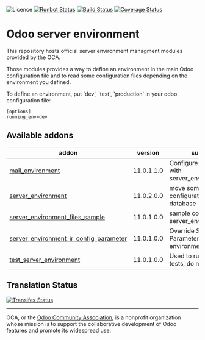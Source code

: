 ![Licence](https://img.shields.io/badge/licence-AGPL--3-blue.svg)
[![Runbot Status](https://runbot.odoo-community.org/runbot/badge/flat/254/11.0.svg)](https://runbot.odoo-community.org/runbot/repo/github-com-oca-server-env-254)
[![Build Status](https://travis-ci.org/OCA/server-env.svg?branch=11.0)](https://travis-ci.org/OCA/server-env)
[![Coverage Status](https://coveralls.io/repos/OCA/server-env/badge.svg?branch=11.0)](https://coveralls.io/r/OCA/server-env?branch=11.0)


Odoo server environment
=======================

This repository hosts official server environment managment modules provided by the OCA.

Those modules provides a way to define an environment in the main Odoo configuration file and to read some
configuration files depending on the environment you defined.

To define an environment, put 'dev', 'test', 'production' in your odoo configuration file:

```
[options]
running_env=dev
```

[//]: # (addons)

Available addons
----------------
addon | version | summary
--- | --- | ---
[mail_environment](mail_environment/) | 11.0.1.1.0 | Configure mail servers with server_environment_files
[server_environment](server_environment/) | 11.0.2.0.0 | move some configurations out of the database
[server_environment_files_sample](server_environment_files_sample/) | 11.0.1.0.0 | sample config file for server_environment
[server_environment_ir_config_parameter](server_environment_ir_config_parameter/) | 11.0.1.0.0 | Override System Parameters from server environment file
[test_server_environment](test_server_environment/) | 11.0.1.0.0 | Used to run automated tests, do not install

[//]: # (end addons)

Translation Status
------------------
[![Transifex Status](https://www.transifex.com/projects/p/OCA-server-env-11-0/chart/image_png)](https://www.transifex.com/projects/p/OCA-server-env-11-0)

----

OCA, or the [Odoo Community Association](http://odoo-community.org/), is a nonprofit organization whose
mission is to support the collaborative development of Odoo features and
promote its widespread use.
